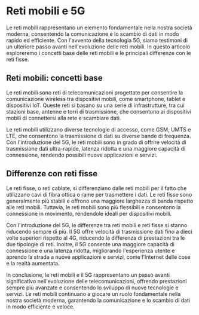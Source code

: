 # Reti mobili e 5G

Le reti mobili rappresentano un elemento fondamentale nella nostra società moderna, consentendo la comunicazione e lo scambio di dati in modo rapido ed efficiente. Con l'avvento della tecnologia 5G, siamo testimoni di un ulteriore passo avanti nell'evoluzione delle reti mobili. In questo articolo esploreremo i concetti base delle reti mobili e le principali differenze con le reti fisse.

## Reti mobili: concetti base

Le reti mobili sono reti di telecomunicazioni progettate per consentire la comunicazione wireless tra dispositivi mobili, come smartphone, tablet e dispositivi IoT. Queste reti si basano su una serie di infrastrutture, tra cui stazioni base, antenne e torri di trasmissione, che consentono ai dispositivi mobili di connettersi alla rete e scambiare dati.

Le reti mobili utilizzano diverse tecnologie di accesso, come GSM, UMTS e LTE, che consentono la trasmissione di dati su diverse bande di frequenza. Con l'introduzione del 5G, le reti mobili sono in grado di offrire velocità di trasmissione dati ultra-rapide, latenza ridotta e una maggiore capacità di connessione, rendendo possibili nuove applicazioni e servizi.

## Differenze con reti fisse

Le reti fisse, o reti cablate, si differenziano dalle reti mobili per il fatto che utilizzano cavi di fibra ottica o rame per trasmettere i dati. Le reti fisse sono generalmente più stabili e offrono una maggiore larghezza di banda rispetto alle reti mobili. Tuttavia, le reti mobili sono più flessibili e consentono la connessione in movimento, rendendole ideali per dispositivi mobili.

Con l'introduzione del 5G, le differenze tra reti mobili e reti fisse si stanno riducendo sempre di più. Il 5G offre velocità di trasmissione dati fino a dieci volte superiori rispetto al 4G, riducendo la differenza di prestazioni tra le due tipologie di reti. Inoltre, il 5G consente una maggiore capacità di connessione e una latenza ridotta, migliorando l'esperienza utente e aprendo la strada a nuove applicazioni e servizi, come l'Internet delle cose e la realtà aumentata.

In conclusione, le reti mobili e il 5G rappresentano un passo avanti significativo nell'evoluzione delle telecomunicazioni, offrendo prestazioni sempre più avanzate e consentendo lo sviluppo di nuove tecnologie e servizi. Le reti mobili continuano a giocare un ruolo fondamentale nella nostra società moderna, garantendo la comunicazione e lo scambio di dati in modo efficiente e veloce.